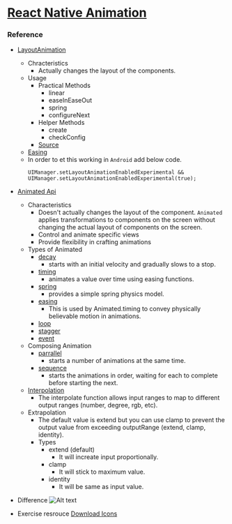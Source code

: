 # [React Native Animation](https://facebook.github.io/react-native/docs/animations)

### Reference
- [LayoutAnimation](https://facebook.github.io/react-native/docs/layoutanimation)
  * Chracteristics
    - Actually changes the layout of the components.
  * Usage
    - Practical Methods
      + linear
      + easeInEaseOut
      + spring
      + configureNext
    - Helper Methods
      + create
      + checkConfig
    - [Source](https://github.com/facebook/react-native/blob/master/Libraries/LayoutAnimation/LayoutAnimation.js)
  * [Easing](https://developers.google.com/web/fundamentals/design-and-ux/animations/the-basics-of-easing?hl=ko)
  * In order to et this working in `Android` add below code.
    ```
    UIManager.setLayoutAnimationEnabledExperimental && UIManager.setLayoutAnimationEnabledExperimental(true);
    ```
- [Animated Api](https://facebook.github.io/react-native/docs/animations#animated-api)
  * Characteristics
    - Doesn't actually changes the layout of the component. `Animated` applies transformations to components on the screen without changing the actual layout of components on the screen.
    - Control and animate specific views
    - Provide flexibility in crafting animations
  * Types of Animated
    - [decay](https://facebook.github.io/react-native/docs/animated#decay)
      + starts with an initial velocity and gradually slows to a stop.
    - [timing](https://facebook.github.io/react-native/docs/animated#timing)
      + animates a value over time using easing functions.
    - [spring](https://facebook.github.io/react-native/docs/animated#spring)
      + provides a simple spring physics model.
    - [easing](https://facebook.github.io/react-native/docs/animated#easing)
      + This is used by Animated.timing to convey physically believable motion in animations.
    - [loop](https://facebook.github.io/react-native/docs/animated#loop)
    - [stagger](https://facebook.github.io/react-native/docs/animated#stagger)
    - [event](https://facebook.github.io/react-native/docs/animated#event)
  * Composing Animation
    - [parrallel](https://facebook.github.io/react-native/docs/animated#parrallel)
      + starts a number of animations at the same time.
    - [sequence](https://facebook.github.io/react-native/docs/animated#sequence)
      + starts the animations in order, waiting for each to complete before starting the next.
  * [Interpolation](https://facebook.github.io/react-native/docs/animated#interpolation)
    - The interpolate function allows input ranges to map to different output ranges (number, degree, rgb, etc).
  * Extrapolation
    - The default value is extend but you can use clamp to prevent the output value from exceeding outputRange (extend, clamp, identity).
    - Types
      + extend (default)
        - It will increate input proportionally.
      + clamp
        - It will stick to maximum value.
      + identity
        - It will be same as input value.



- Difference
  ![Alt text](https://github.com/dooboolab/react-native-training/blob/master/images/layout_anim%20%26%20animated.png)

- Exercise resrouce
  [Download Icons](https://firebasestorage.googleapis.com/v0/b/foodieon-292ad.appspot.com/o/icons.zip?alt=media&token=9a0ba214-d27d-42b1-9b1d-4aaee5244549)